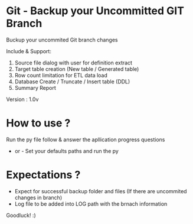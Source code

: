 # Git - Backup your Uncommitted GIT Branch

Buckup your uncommited Git branch changes

Include & Support:
1) Source file dialog with user for definition extract
2) Target table creation (New table / Generated table)
3) Row count limitation for ETL data load
4) Database Create / Truncate / Insert table (DDL)
5) Summary Report 

Version : 1.0v

# How to use ?
  Run the py file follow & answer the apllication progress questions
  - or - 
  Set your defaults paths and run the py

 
# Expectations ?
  - Expect for successful backup folder and files (If there are uncommited changes in branch)
  - Log file to be added into LOG path with the brnach information
   
Goodluck! :)

